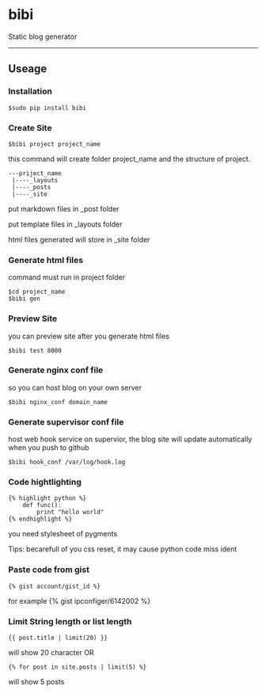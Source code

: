# bibi
Static blog generator

-------------------

## Useage

### Installation

    $sudo pip install bibi

### Create Site

    $bibi project project_name


this command will create folder project_name and the structure of project.

    ---priject_name
     |----_layouts
     |----_posts
     |----_site
 
 put markdown files in _post folder
 
 put template files in _layouts folder
 
 html files generated will store in _site folder
 
### Generate html files

command must run in project folder

    $cd project_name
    $bibi gen


### Preview Site

you can preview site after you generate html files

    $bibi test 8000


### Generate nginx conf file

so you can host blog on your own server


    $bibi nginx_conf domain_name


### Generate supervisor conf file

host web hook service on supervior, the blog site will update automatically when you push to github


    $bibi hook_conf /var/log/hook.log
    
### Code hightlighting

    {% highlight python %}
        def func():
            print "hello world"
    {% endhighlight %}

you need stylesheet of pygments

Tips: becarefull of you css reset, it may cause python code miss ident

### Paste code from gist

    {% gist account/gist_id %}
    
for example {% gist ipconfiger/6142002 %}

### Limit String length or list length

    {{ post.title | limit(20) }}

will show 20 character
OR

    {% for post in site.posts | limit(5) %}
    
will show 5 posts
